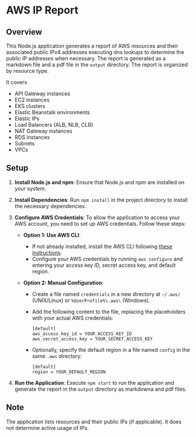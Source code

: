 # AWS IP Report

## Overview

This Node.js application generates a report of AWS resources and their associated public IPv4 addresses executing dns lookups to determine the public IP addresses when necessary. The report is generated as a markdown file and a pdf file in the `output` directory. The report is organized by resource type.

It covers

- API Gateway instances
- EC2 instances
- EKS clusters
- Elastic Beanstalk environments
- Elastic IPs
- Load Balancers (ALB, NLB, CLB)
- NAT Gateway instances
- RDS instances
- Subnets
- VPCs

## Setup

1. **Install Node.js and npm**: Ensure that Node.js and npm are installed on your system.

2. **Install Dependencies**: Run `npm install` in the project directory to install the necessary dependencies.

3. **Configure AWS Credentials**: To allow the application to access your AWS account, you need to set up AWS credentials. Follow these steps:

   - **Option 1: Use AWS CLI**:
     - If not already installed, install the AWS CLI following [these instructions](https://aws.amazon.com/cli/).
     - Configure your AWS credentials by running `aws configure` and entering your access key ID, secret access key, and default region.
   - **Option 2: Manual Configuration**:

     - Create a file named `credentials` in a new directory at `~/.aws/` (UNIX/Linux) or `%UserProfile%\.aws\` (Windows).
     - Add the following content to the file, replacing the placeholders with your actual AWS credentials:

       ```text
       [default]
       aws_access_key_id = YOUR_ACCESS_KEY_ID
       aws_secret_access_key = YOUR_SECRET_ACCESS_KEY
       ```

     - Optionally, specify the default region in a file named `config` in the same `.aws` directory:

       ```text
       [default]
       region = YOUR_DEFAULT_REGION
       ```

4. **Run the Application**: Execute `npm start` to run the application and generate the report in the `output` directory as markdowna and pdf files.

## Note

The application lists resources and their public IPs (if applicable). It does not determine active usage of IPs.
